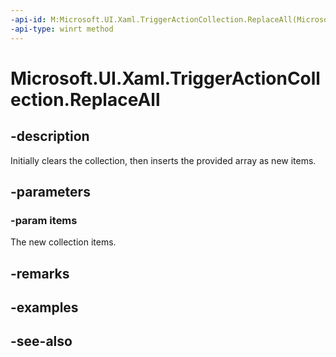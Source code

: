 ```yaml
---
-api-id: M:Microsoft.UI.Xaml.TriggerActionCollection.ReplaceAll(Microsoft.UI.Xaml.TriggerAction[])
-api-type: winrt method
---
```


<!-- Method syntax
public void ReplaceAll(Microsoft.UI.Xaml.TriggerAction[] items)
-->

# Microsoft.UI.Xaml.TriggerActionCollection.ReplaceAll

## -description

Initially clears the collection, then inserts the provided array as new items.

## -parameters

### -param items

The new collection items.

## -remarks

## -examples

## -see-also
